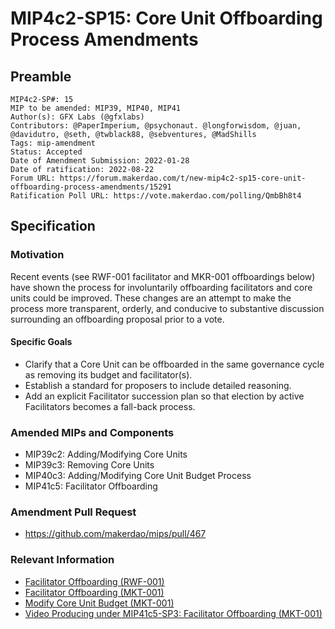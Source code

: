 # MIP4c2-SP15: Core Unit Offboarding Process Amendments

## Preamble

```
MIP4c2-SP#: 15
MIP to be amended: MIP39, MIP40, MIP41
Author(s): GFX Labs (@gfxlabs)
Contributors: @PaperImperium, @psychonaut. @longforwisdom, @juan, @davidutro, @seth, @twblack88, @sebventures, @MadShills
Tags: mip-amendment
Status: Accepted
Date of Amendment Submission: 2022-01-28
Date of ratification: 2022-08-22
Forum URL: https://forum.makerdao.com/t/new-mip4c2-sp15-core-unit-offboarding-process-amendments/15291
Ratification Poll URL: https://vote.makerdao.com/polling/QmbBh8t4
```

## Specification

### Motivation

Recent events (see RWF-001 facilitator and MKR-001 offboardings below) have shown the process for involuntarily offboarding facilitators and core units could be improved. These changes are an attempt to make the process more transparent, orderly, and conducive to substantive discussion surrounding an offboarding proposal prior to a vote.

#### Specific Goals

* Clarify that a Core Unit can be offboarded in the same governance cycle as removing its budget and facilitator(s).
* Establish a standard for proposers to include detailed reasoning.
* Add an explicit Facilitator succession plan so that election by active Facilitators becomes a fall-back process.

### Amended MIPs and Components

* MIP39c2: Adding/Modifying Core Units
* MIP39c3: Removing Core Units
* MIP40c3: Adding/Modifying Core Unit Budget Process
* MIP41c5: Facilitator Offboarding

### Amendment Pull Request

* https://github.com/makerdao/mips/pull/467

### Relevant Information

* [Facilitator Offboarding (RWF-001)](https://forum.makerdao.com/t/mip41c5-sp2-facilitator-offboarding-rwf-001/11306)
* [Facilitator Offboarding (MKT-001)](https://forum.makerdao.com/t/mip41c5-sp3-facilitator-offboarding-mkt-001/12058)
* [Modify Core Unit Budget (MKT-001)](https://forum.makerdao.com/t/mip40c3-sp49-modify-core-unit-budget-mkt-001/12059/12)
* [Video Producing under MIP41c5-SP3: Facilitator Offboarding (MKT-001)](https://forum.makerdao.com/t/video-producing-under-mip41c5-sp3-facilitator-offboarding-mkt-001/12654/7)
